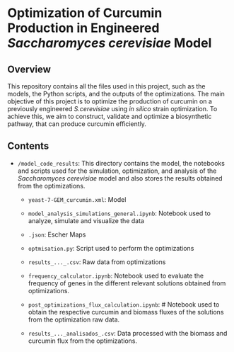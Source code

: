 # Optimization of Curcumin Production in Engineered *Saccharomyces cerevisiae* Model

## Overview




This repository contains all the files used in this project, such as the models, the Python scripts, and the outputs of the optimizations.
The main objective of this project is to optimize the production of curcumin on a previously engineered *S.cerevisiae* using *in silico* strain optimization. To achieve this, we aim to construct, validate and optimize a biosynthetic pathway, that can produce curcumin efficiently.




## Contents

- `/model_code_results`: This directory contains the model, the notebooks and scripts used for the simulation, optimization, and analysis of the *Saccharomyces cerevisiae* model and also stores the results obtained from the optimizations.
  - `yeast-7-GEM_curcumin.xml`: Model

  - `model_analysis_simulations_general.ipynb`: Notebook used to analyze, simulate and visualize the data

  - `.json`: Escher Maps 

  - `optmisation.py`: Script used to perform the optimizations

  - `results_..._.csv`: Raw data from optimizations

  - `frequency_calculator.ipynb`: Notebook used to evaluate the frequency of genes in the different relevant solutions obtained from optimizations.
  
  - `post_optimizations_flux_calculation.ipynb`: # Notebook used to obtain the respective curcumin and biomass fluxes of the solutions from the optimization raw data.

  - `results_..._analisados_.csv`: Data processed with the biomass and curcumin flux from the optimizations.


